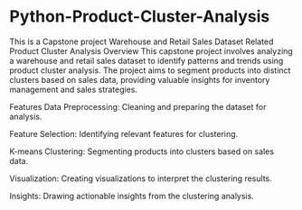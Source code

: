 # Python-Product-Cluster-Analysis
This is a Capstone project 
Warehouse and Retail Sales Dataset Related Product Cluster Analysis
Overview
This capstone project involves analyzing a warehouse and retail sales dataset to identify patterns and trends using product cluster analysis. The project aims to segment products into distinct clusters based on sales data, providing valuable insights for inventory management and sales strategies.

Features
Data Preprocessing: Cleaning and preparing the dataset for analysis.

Feature Selection: Identifying relevant features for clustering.

K-means Clustering: Segmenting products into clusters based on sales data.

Visualization: Creating visualizations to interpret the clustering results.

Insights: Drawing actionable insights from the clustering analysis.
